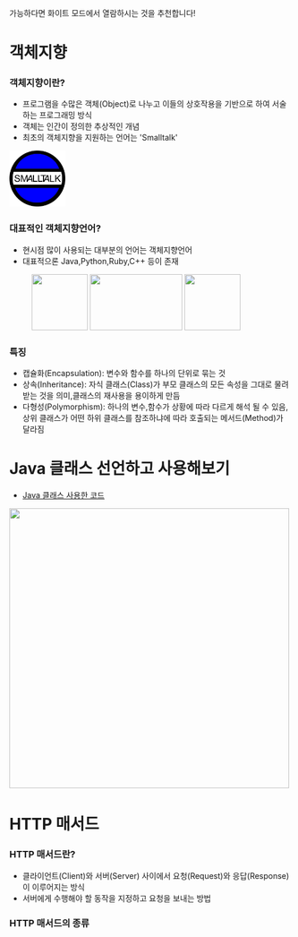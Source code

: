 가능하다면 화이트 모드에서 열람하시는 것을 추천합니다!
# 객체지향
### 객체지향이란?
- 프로그램을 수많은 객체(Object)로 나누고 이들의 상호작용을 기반으로 하여 서술하는 프로그래밍 방식
- 객체는 인간이 정의한 추상적인 개념
- 최초의 객체지향을 지원하는 언어는 'Smalltalk'

<img src="https://github.com/snowykte0426/TIL/blob/main/img/SmallTalk.png" width="100" height="100">

### 대표적인 객체지향언어?
- 현시점 많이 사용되는 대부분의 언어는 객체지향언어
- 대표적으론 Java,Python,Ruby,C++ 등이 존재
<figure class="thrid">
 <a href="link"><img src="https://i.namu.wiki/i/MuCO_ocla-FyadGnRZytkRLggQOcqxv_hXNjN7aYXDOPivIChJNdiRXp6vwSXbM6GcUL3pVTL-5U5TKQ0f1YhA.svg" aling='left'width="100" height="100"></a>
 <a href="link"><img src="https://velog.velcdn.com/images/deep-of-machine/post/3f778fa2-2b43-42b3-9233-091424be7d73/image.png" width="165" height="100"></a>
 <a href="ling"><img src="https://i.namu.wiki/i/Rv7cLGvX03Y-IX85VC6HXqtKuAhofMYJdodeW2v38Ghm6eCgDCqAhjXWcAWb0MB5UdvweeYI8QLNalwMevPplw.svg" width="100" height="100"></a>
</figure>

### 특징
- 캡슐화(Encapsulation): 변수와 함수를 하나의 단위로 묶는 것
- 상속(Inheritance): 자식 클래스(Class)가 부모 클래스의 모든 속성을 그대로 물려받는 것을 의미,클래스의 재사용을 용이하게 만듬
- 다형성(Polymorphism): 하나의 변수,함수가 상황에 따라 다르게 해석 될 수 있음,상위 클래스가 어떤 하위 클래스를 참조하냐에 따라 호출되는 메서드(Method)가 달라짐
# Java 클래스 선언하고 사용해보기
- <a href="https://github.com/snowykte0426/IL/blob/main/radius.java">Java 클래스 사용한 코드</a><br>
<img src="https://media.discordapp.net/attachments/888391965996089365/1234839795511984270/image.png?ex=663231ad&is=6630e02d&hm=95339a4a0bac981a556cbdffa4186cb2de3847e854009a0dddd8b7120f795a0a&=&format=webp&quality=lossless&width=471&height=593" width="500" height="500">

# HTTP 매서드
### HTTP 매서드란?
- 클라이언트(Client)와 서버(Server) 사이에서 요청(Request)와 응답(Response)이 이루어지는 방식
- 서버에게 수행해야 할 동작을 지정하고 요청을 보내는 방법
### HTTP 매서드의 종류

